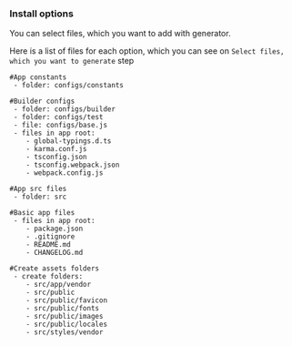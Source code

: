 ### Install options

You can select files, which you want to add with generator.

Here is a list of files for each option, which you can see on `Select files, which you want to generate` step

```
#App constants
 - folder: configs/constants
 
#Builder configs
 - folder: configs/builder
 - folder: configs/test
 - file: configs/base.js
 - files in app root: 
    - global-typings.d.ts
    - karma.conf.js
    - tsconfig.json
    - tsconfig.webpack.json
    - webpack.config.js
    
#App src files
 - folder: src
 
#Basic app files
 - files in app root:
    - package.json
    - .gitignore
    - README.md
    - CHANGELOG.md
    
#Create assets folders
 - create folders:
    - src/app/vendor
    - src/public
    - src/public/favicon
    - src/public/fonts
    - src/public/images
    - src/public/locales
    - src/styles/vendor
```
